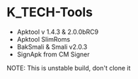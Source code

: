 K_TECH-Tools
============
- Apktool v 1.4.3 & 2.0.0bRC9
- Apktool SlimRoms
- BakSmali & Smali v2.0.3
- SignApk from CM Signer


NOTE: This is unstable build, don't clone it
